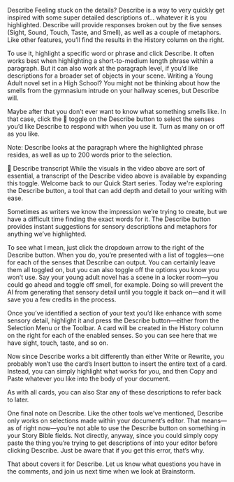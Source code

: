 Describe
Feeling stuck on the details? Describe is a way to very quickly get inspired with some super detailed descriptions of… whatever it is you highlighted. Describe will provide responses broken out by the five senses (Sight, Sound, Touch, Taste, and Smell), as well as a couple of metaphors. Like other features, you’ll find the results in the History column on the right. 

 
To use it, highlight a specific word or phrase and click Describe. It often works best when highlighting a short-to-medium length phrase within a paragraph. But it can also work at the paragraph level, if you’d like descriptions for a broader set of objects in your scene. Writing a Young Adult novel set in a High School? You might not be thinking about how the smells from the  gymnasium intrude on your hallway scenes, but Describe will.

 

Maybe after that you don’t ever want to know what something smells like. In that case, click the 🔽 toggle on the Describe button to select the senses you’d like Describe to respond with when you use it. Turn as many on or off as you like.

 
Note: Describe looks at the paragraph where the highlighted phrase resides, as well as up to 200 words prior to the selection.

 
📓
Describe transcript
While the visuals in the video above are sort of essential, a transcript of the Describe video above is available by expanding this toggle.
Welcome back to our Quick Start series. Today we're exploring the Describe button, a tool that can add depth and detail to your writing with ease.

Sometimes as writers we know the impression we’re trying to create, but we have a difficult time finding the exact words for it. The Describe button provides instant suggestions for sensory descriptions and metaphors for anything we’ve highlighted.

To see what I mean, just click the dropdown arrow to the right of the Describe button. When you do, you’re presented with a list of toggles—one for each of the senses that Describe can output. You can certainly leave them all toggled on, but you can also toggle off the options you know you won’t use. Say your young adult novel has a scene in a locker room—you could go ahead and toggle off smell, for example. Doing so will prevent the AI from generating that sensory detail until you toggle it back on—and it will save you a few credits in the process.

Once you’ve identified a section of your text you’d like enhance with some sensory detail, highlight it and press the Describe button—either from the Selection Menu or the Toolbar. A card will be created in the History column on the right for each of the enabled senses. So you can see here that we have sight, touch, taste, and so on.

Now since Describe works a bit differently than either Write or Rewrite, you probably won’t use the card’s Insert button to insert the entire text of a card. Instead, you can simply highlight what works for you, and then Copy and Paste whatever you like into the body of your document.

As with all cards, you can also Star any of these descriptions to refer back to later.

One final note on Describe. Like the other tools we’ve mentioned, Describe only works on selections made within your document’s editor. That means—as of right now—you’re not able to use the Describe button on something in your Story Bible fields. Not directly, anyway, since you could simply copy paste the thing you’re trying to get descriptions of into your editor before clicking Describe. Just be aware that if you get this error, that’s why.

That about covers it for Describe. Let us know what questions you have in the comments, and join us next time when we look at Brainstorm.